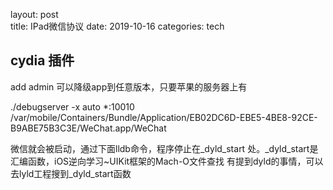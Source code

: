 
layout: post  
title: IPad微信协议
date: 2019-10-16
categories: tech  

## cydia 插件
add admin 可以降级app到任意版本，只要苹果的服务器上有


./debugserver -x auto *:10010 /var/mobile/Containers/Bundle/Application/EB02DC6D-EBE5-4BE8-92CE-B9ABE75B3C3E/WeChat.app/WeChat

微信就会被启动，通过下面lldb命令，程序停止在_dyld_start 处。_dyld_start是汇编函数，iOS逆向学习~UIKit框架的Mach-O文件查找 有提到dyld的事情，可以去lyld工程搜到_dyld_start函数

